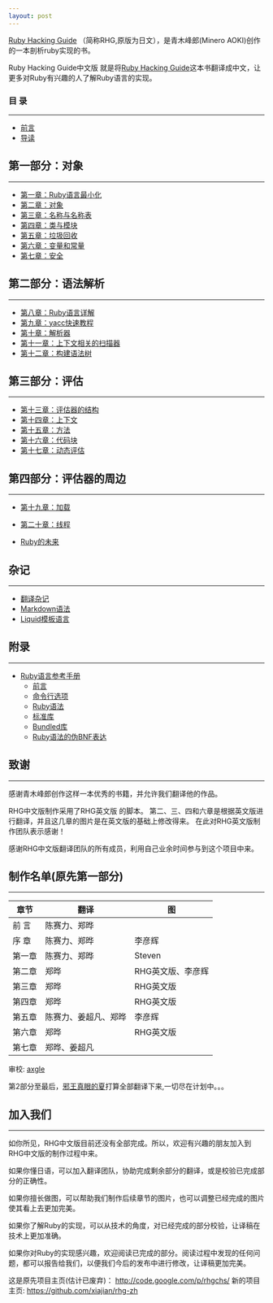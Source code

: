 ```yaml
---
layout: post
---
```


[Ruby Hacking Guide](http://i.loveruby.net/ja/rhg/book) （简称RHG,原版为日文），是青木峰郎(Minero AOKI)创作的一本剖析ruby实现的书。

Ruby Hacking Guide中文版 就是将[Ruby Hacking Guide](http://ruby-hacking-guide.github.io)这本书翻译成中文，让更多对Ruby有兴趣的人了解Ruby语言的实现。

###  **目 录**
----
- [前言](/rhg-zh/zh/0-0-preface)
- [导读](/rhg-zh/zh/0-1-intro)

## **第一部分：对象**
----

- [第一章：Ruby语言最小化](/rhg-zh/zh/01-minimum)
- [第二章：对象](/rhg-zh/zh/02-object)
- [第三章：名称与名称表](/rhg-zh/zh/03-name)
- [第四章：类与模块](/rhg-zh/zh/04-class)
- [第五章：垃圾回收](/rhg-zh/zh/05-gc)
- [第六章：变量和常量](/rhg-zh/zh/06-variable)
- [第七章：安全](/rhg-zh/zh/07-security)

## **第二部分：语法解析**
----

- [第八章：Ruby语言详解](/rhg-zh/zh/08-spec)
- [第九章：yacc快速教程](/rhg-zh/zh/09-yacc)
- [第十章：解析器](/rhg-zh/zh/10-parser)
- [第十一章：上下文相关的扫描器](/rhg-zh/zh/11-contextual)
- [第十二章：构建语法树](/rhg-zh/zh/12-syntree)

## **第三部分：评估**
----

- [第十三章：评估器的结构](/rhg-zh/zh/13-evaluator)
- [第十四章：上下文](/rhg-zh/zh/14-module)
- [第十五章：方法](/rhg-zh/zh/15-method)
- [第十六章：代码块](/rhg-zh/zh/16-iterator)
- [第十七章：动态评估](/rhg-zh/zh/17-anyeval)

## **第四部分：评估器的周边**
----

- [第十九章：加载](/rhg-zh/zh/18-load)
- [第二十章：线程](/rhg-zh/zh/19-thread)

- [Ruby的未来](/rhg-zh/zh/20-fin)

## **杂记**
----
- [翻译杂记](/rhg-zh/zh/misc)
- [Markdown语法](/rhg-zh/zh/markdown)
- [Liquid模板语言](/rhg-zh/zh/liquid)

## **附录**
----
- [Ruby语言参考手册](http://www.ruby-doc.org/docs/ruby-doc-bundle/Manual/man-1.4/index.html)
  * [前言](/rhg-zh/zh/)
  * [命令行选项](/rhg-zh/zh/)
  * [Ruby语法](/rhg-zh/zh/)
  * [标准库](/rhg-zh/zh/)
  * [Bundled库](/rhg-zh/zh/)
  * [Ruby语法的伪BNF表达](/rhg-zh/zh/)

## **致谢**
----

感谢青木峰郎创作这样一本优秀的书籍，并允许我们翻译他的作品。

RHG中文版制作采用了RHG英文版 的脚本。 第二、三、四和六章是根据英文版进行翻译，并且这几章的图片是在英文版的基础上修改得来。 在此对RHG英文版制作团队表示感谢！

感谢RHG中文版翻译团队的所有成员，利用自己业余时间参与到这个项目中来。

## **制作名单(原先第一部分)**
----

 章节     |   翻译        |    图 
--------- | ------------- | --------
前 言     |	陈赛力、郑晔  |
序 章     |	陈赛力、郑晔  | 	李彦辉 
第一章    | 陈赛力、郑晔  | Steven 
第二章    | 郑晔 	        | RHG英文版、李彦辉 
第三章    | 郑晔 	        | RHG英文版 
第四章    | 郑晔 	        | RHG英文版 
第五章    | 陈赛力、姜超凡、郑晔 |	李彦辉 
第六章    | 郑晔          |	RHG英文版
第七章    | 郑晔、姜超凡  |


审校: [axgle](http://axgle.github.com/)

第2部分至最后，[邪王真眼的夏]({{site.url}})打算全部翻译下来,一切尽在计划中。。。

## 加入我们
----

如你所见，RHG中文版目前还没有全部完成。所以，欢迎有兴趣的朋友加入到RHG中文版的制作过程中来。

如果你懂日语，可以加入翻译团队，协助完成剩余部分的翻译，或是校验已完成部分的正确性。

如果你擅长做图，可以帮助我们制作后续章节的图片，也可以调整已经完成的图片使其看上去更加完美。

如果你了解Ruby的实现，可以从技术的角度，对已经完成的部分校验，让译稿在技术上更加准确。

如果你对Ruby的实现感兴趣，欢迎阅读已完成的部分。阅读过程中发现的任何问题，都可以报告给我们，以便我们今后的发布中进行修改，让译稿更加完美。

这是原先项目主页(估计已废弃)： <http://code.google.com/p/rhgchs/>
新的项目主页: <https://github.com/xiajian/rhg-zh>

